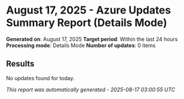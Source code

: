 # August 17, 2025 - Azure Updates Summary Report (Details Mode)

**Generated on**: August 17, 2025
**Target period**: Within the last 24 hours
**Processing mode**: Details Mode
**Number of updates**: 0 items

## Results

No updates found for today.


*This report was automatically generated - 2025-08-17 03:00:55 UTC*